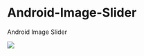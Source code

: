 # Android-Image-Slider
Android Image Slider

<img align="left" src="https://media.giphy.com/media/ME4U0Y4EdGpVjtdGg1/giphy.gif" style="max-width:100%;">
